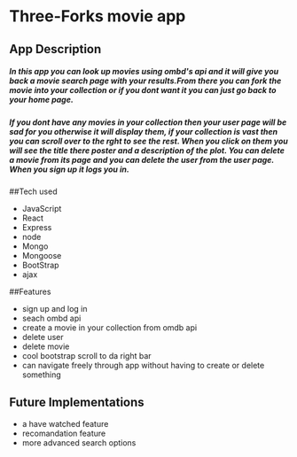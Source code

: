 # Three-Forks movie app


## App Description
##### In this app you can look up movies using ombd's api and it will give you back a movie search page with your results.From there you can fork the movie into your collection or if you dont want it you can just go back to your home page.
##### If you dont have any movies in your collection then your user page will be sad for you otherwise it will display them, if your collection is vast then you can scroll over to the rght to see the rest. When you click on them you will see the title there poster and a description of the plot. You can delete a movie from its page and you can delete the user from the user page. When you sign up it logs you in. 

##Tech used
- JavaScript
- React
- Express
- node
- Mongo
- Mongoose
- BootStrap
- ajax

##Features
- sign up and log in 
- seach ombd api
- create a movie in your collection from omdb api
- delete user
- delete movie
- cool bootstrap scroll to da right bar
- can navigate freely through app without having to create or delete something

## Future Implementations
- a have watched feature
- recomandation feature
- more advanced search options
